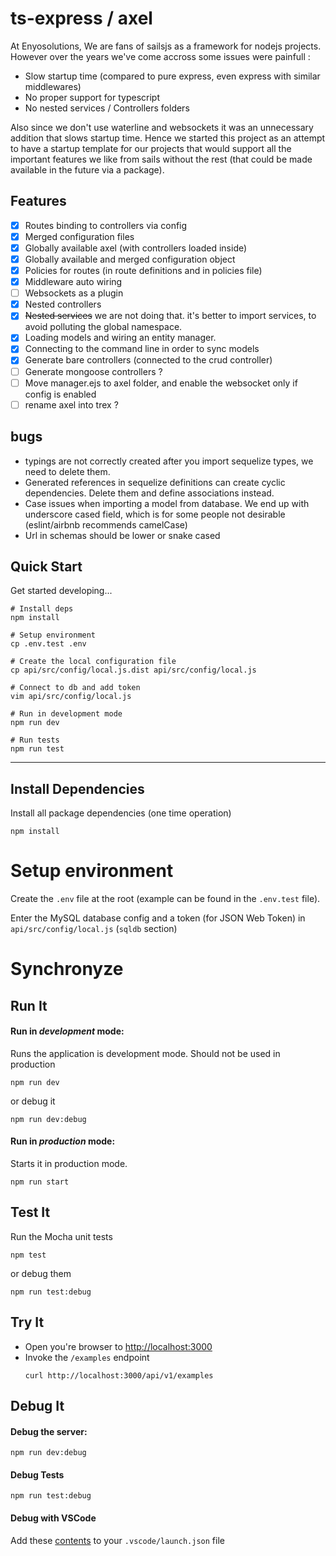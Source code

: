 # ts-express / axel

At Enyosolutions, We are fans of sailsjs as a framework for nodejs projects. However over the years we've come accross some issues were painfull :

- Slow startup time (compared to pure express, even express with similar middlewares)
- No proper support for typescript
- No nested services / Controllers folders


Also since we don't use waterline and websockets it was an unnecessary addition that slows startup time.
Hence we started this project as an attempt to have a startup template for our projects that would support all the important features we like from sails without the rest (that could be made available in the future via a package).

## Features

- [x] Routes binding to controllers via config
- [X] Merged configuration files
- [X] Globally available axel (with controllers loaded inside)
- [X] Globally available and merged configuration object
- [X] Policies for routes (in route definitions and in policies file)
- [X] Middleware auto wiring
- [ ] Websockets as a plugin
- [X] Nested controllers
- [X] ~~Nested services~~ we are not doing that. it's better to import services, to avoid polluting the global namespace.
- [X] Loading models and wiring an entity manager.
- [X] Connecting to the command line in order to sync models
- [X] Generate bare controllers (connected to the crud controller)
- [ ] Generate mongoose controllers ?
- [ ] Move manager.ejs to axel folder, and enable the websocket only if config is enabled
- [ ] rename axel into trex ?

## bugs
- typings are not correctly created after you import sequelize types, we need to delete them.
- Generated references in sequelize definitions can create cyclic dependencies. Delete them and define associations instead.
- Case issues when importing a model from database. We end up with underscore cased field, which is for some people not desirable (eslint/airbnb recommends camelCase)
- Url in schemas should be lower or snake cased



## Quick Start

Get started developing...

```shell
# Install deps
npm install

# Setup environment
cp .env.test .env

# Create the local configuration file
cp api/src/config/local.js.dist api/src/config/local.js

# Connect to db and add token
vim api/src/config/local.js

# Run in development mode
npm run dev

# Run tests
npm run test
```

---

## Install Dependencies

Install all package dependencies (one time operation)

```shell
npm install
```

# Setup environment

Create the `.env` file at the root (example can be found in the `.env.test` file).

Enter the MySQL database config and a token (for JSON Web Token) in `api/src/config/local.js` (`sqldb` section)


# Synchronyze 

## Run It
#### Run in *development* mode:
Runs the application is development mode. Should not be used in production

```shell
npm run dev
```

or debug it

```shell
npm run dev:debug
```

#### Run in *production* mode:

Starts it in production mode.

```shell
npm run start
```

## Test It

Run the Mocha unit tests

```shell
npm test
```

or debug them

```shell
npm run test:debug
```

## Try It
* Open you're browser to [http://localhost:3000](http://localhost:3000)
* Invoke the `/examples` endpoint
  ```shell
  curl http://localhost:3000/api/v1/examples
  ```


## Debug It

#### Debug the server:

```
npm run dev:debug
```

#### Debug Tests

```
npm run test:debug
```

#### Debug with VSCode

Add these [contents](https://github.com/cdimascio/generator-express-no-stress/blob/next/assets/.vscode/launch.json) to your `.vscode/launch.json` file

